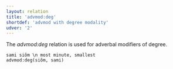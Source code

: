 ```yaml
---
layout: relation
title: 'advmod:deg'
shortdef: 'advmod with degree modality'
udver: '2'
---
```


The _advmod:deg_ relation is used for adverbal modifiers of degree.

~~~ sdparse
sami siõm \n most minute, smallest
advmod:deg(siõm, sami)

~~~

<!-- Interlanguage links updated Čt lis 12 09:43:27 CET 2020 -->
